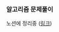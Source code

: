 ### 알고리즘 문제풀이

노션에 정리중 ([링크](https://laser-ixora-405.notion.site/e5f2dfcbdd8b4b3dbdc8a2e7802bd9a7))



